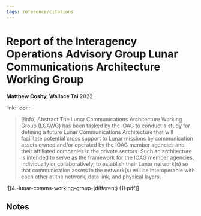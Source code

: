```yaml
---
tags: reference/citations
---
```

# Report of the Interagency Operations Advisory Group Lunar Communications Architecture Working Group

**Matthew Cosby, Wallace Tai**
2022

link:: 
doi:: 

> [!info] Abstract
> The Lunar Communications Architecture Working Group (LCAWG) has been tasked by the IOAG to conduct a study for defining a future Lunar Communications Architecture that will facilitate potential cross support to Lunar missions by communication assets owned and/or operated by the IOAG member agencies and their affiliated companies in the private sectors. Such an architecture is intended to serve as the framework for the IOAG member agencies, individually or collaboratively, to establish their Lunar network(s) so that communication assets in the network(s) will be interoperable with each other at the network, data link, and physical layers.

![[4.-lunar-comms-working-group-(different) (1).pdf]]
## Notes

